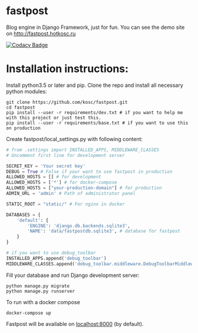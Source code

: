 # fastpost
Blog engine in Django Framework, just for fun. You can see the demo site on http://fastpost.hotkosc.ru

[![Codacy Badge](https://api.codacy.com/project/badge/Grade/fe9b5907856f438f9e9e4de0e114e342)](https://www.codacy.com/app/hotkosc/fastpost?utm_source=github.com&amp;utm_medium=referral&amp;utm_content=kosc/fastpost&amp;utm_campaign=Badge_Grade)

# Installation instructions:
Install python3.5 or later and pip.
Clone the repo and install all necessary python modules:
```shell
git clone https://github.com/kosc/fastpost.git
cd fastpost
pip install --user -r requirements/dev.txt # if you want to help me with this project or just test this.
pip install --user -r requirements/base.txt # if you want to use this on production
```
Create fastpost/local\_settings.py with following content:
```python
# from .settings import INSTALLED_APPS, MIDDLEWARE_CLASSES
# Uncomment first line for development server

SECRET_KEY = 'Your secret key'
DEBUG = True # False if your want to use fastpost in production
ALLOWED_HOSTS = [] # for development
ALLOWED_HOSTS = ['*'] # for docker-compose
ALLOWED_HOSTS = ["your-production-domain"] # for production
ADMIN_URL = 'admin' # Path of administrator panel

STATIC_ROOT = "static/" # For nginx in docker

DATABASES = {
    'default': {
        'ENGINE': 'django.db.backends.sqlite3',
        'NAME': 'data/fastpostdb.sqlite3', # database for fastpost
    }
}

# if you want to use debug_toolbar
INSTALLED_APPS.append('debug_toolbar')
MIDDLEWARE_CLASSES.append('debug_toolbar.middleware.DebugToolbarMiddleware')

```
Fill your database and run Django development server:
```shell
python manage.py migrate
python manage.py runserver
```
To run with a docker compose
```
docker-compose up
```

Fastpost will be available on [localhost:8000](http://127.0.0.1:8000) (by default).
